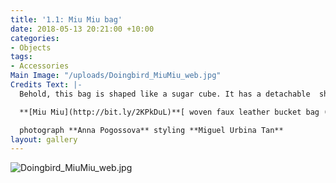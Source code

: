 ```yaml
---
title: '1.1: Miu Miu bag'
date: 2018-05-13 20:21:00 +10:00
categories:
- Objects
tags:
- Accessories
Main Image: "/uploads/Doingbird_MiuMiu_web.jpg"
Credits Text: |-
  Behold, this bag is shaped like a sugar cube. It has a detachable  shoulder strap (not pictured) and satin lining. It is the colour of a box of Redheads matches and can store up to five pieces of fruit.

  **[Miu Miu](http://bit.ly/2KPkDuL)**[ woven faux leather bucket bag (€950)](http://bit.ly/2KPkDuL)

  photograph **Anna Pogossova** styling **Miguel Urbina Tan**
layout: gallery
---
```


![Doingbird_MiuMiu_web.jpg](/uploads/Doingbird_MiuMiu_web.jpg)